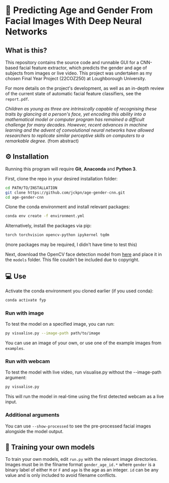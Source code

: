 # 📖 Predicting Age and Gender From Facial Images With Deep Neural Networks

## What is this?

This repository contains the source code and runnable GUI for a CNN-based facial feature extractor, which predicts the gender and age of subjects from images or live video. This project was undertaken as my chosen Final Year Project (22COZ250) at Loughborough University.

For more details on the project's development, as well as an in-depth review of the current state of automatic facial feature classifiers, see the `report.pdf`.

*Children as young as three are intrinsically capable of recognising these traits by glancing at a person's face, yet encoding this ability into a mathematical model or computer program has remained a difficult challenge for many decades. However, recent advances in machine learning and the advent of convolutional neural networks have allowed researchers to replicate similar perceptive skills on computers to a remarkable degree.* (from abstract)


## ⚙️ Installation

Running this program will require **Git**, **Anaconda** and **Python 3**.

First, clone the repo in your desired installation folder:

```sh
cd PATH/TO/INSTALLATION
git clone https://github.com/jckpn/age-gender-cnn.git
cd age-gender-cnn
```

Clone the conda environment and install relevant packages:

```sh
conda env create -f environment.yml
```

Alternatively, install the packages via pip:

```sh
torch torchvision opencv-python ipykernel tqdm
```
(more packages may be required, I didn't have time to test this)

Next, download the OpenCV face detection model from [here](https://github.com/opencv/opencv_zoo/blob/master/models/face_detection_yunet/face_detection_yunet_2022mar.onnx?raw=true) and place it in the `models` folder. This file couldn't be included due to copyright.

## 💻 Use

Activate the conda environment you cloned earlier (if you used conda):

```sh
conda activate fyp
```

### Run with image

To test the model on a specified image, you can run:

```sh
py visualise.py --image-path path/to/image
```

You can use an image of your own, or use one of the example images from `examples`.

### Run with webcam

To test the model with live video, run visualise.py without the --image-path argument:

```sh
py visualise.py
```

This will run the model in real-time using the first detected webcam as a live input.

### Additional arguments

You can use `--show-processed` to see the pre-processed facial images alongside the model output.

## 🤖 Training your own models

To train your own models, edit `run.py` with the relevant image directories. Images must be in the filname format `gender_age_id.*` where `gender` is a binary label of either `M` or `F` and `age` is the age as an integer. `id` can be any value and is only included to avoid filename conflicts.
